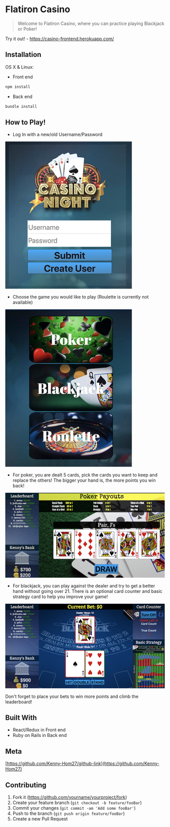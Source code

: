 # Flatiron Casino
>Welcome to Flatiron Casino, where you can practice playing Blackjack or Poker!

Try it out! - https://casino-frontend.herokuapp.com/

## Installation

OS X & Linux:

- Front end 

```sh
npm install
```

- Back end

```sh
bundle install
```

## How to Play!

- Log In with a new/old Username/Password

![login-image][login-image]

- Choose the game you would like to play (Roulette is currently not available)

![choosegame-image][choosegame-image]

- For poker, you are dealt 5 cards, pick the cards you want to keep and replace the others! The bigger your hand is, the more points you win back!

![poker-image][poker-image]

- For blackjack, you can play against the dealer and try to get a better hand without going over 21. There is an optional card counter and basic strategy card to help you improve your game!

![blackjack-image][blackjack-image]

Don't forget to place your bets to win more points and climb the leaderboard!

## Built With

- React/Redux in Front end
- Ruby on Rails in Back end

## Meta

[https://github.com/Kenny-Hom27/github-link](https://github.com/Kenny-Hom27)

## Contributing

1. Fork it (<https://github.com/yourname/yourproject/fork>)
2. Create your feature branch (`git checkout -b feature/fooBar`)
3. Commit your changes (`git commit -am 'Add some fooBar'`)
4. Push to the branch (`git push origin feature/fooBar`)
5. Create a new Pull Request

<!-- Markdown link & img dfn's -->
[login-image]: ./screenshots/login.png
[choosegame-image]: ./screenshots/choosegame.png
[poker-image]: ./screenshots/poker.png
[blackjack-image]: ./screenshots/blackjack.png
